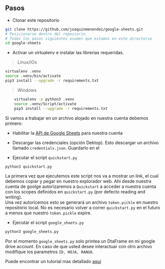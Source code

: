 ## Pasos

- Clonar este repositorio

```bash
git clone https://github.com/joaquinmenendez/google-sheets.git
# Posicionarse dentro del reposiorio. 
# Todas los pasos siguientes asumen que estamos en este directorio
cd google-sheets
```

- Activar un virtualenv e instalar las librerias requeridas.

> Linux/IOs

```bash
virtualenv .venv
source .venv/bin/activate
pip3 install --upgrade -r requirements.txt
```

> Windows

```bash
    virtualenv -p python3 .venv
    source .venv/Script/activate
    pip3 install --upgrade -r requirements.txt
```

Si vamos a trabajar en un archivo alojado en nuestra cuenta debemos
primero:

- Habilitar la
  [API de Google Sheets](https://developers.google.com/sheets/api/quickstart/python)
  para nuestra cuenta

- Descargar las credenciales (opción Dektop). Esto descargar un archivo
  llamado `credentials.json`. Guardarlo en el

- Ejecutar el script `quickstart.py`

```bash
python3 quickstart.py
```
La primera vez que ejecutemos este script nos va a mostrar un link, el
cual debemos copiar y pegar en nuestro explorador web. Ahi desde nuestra
cuenta de goolge autorizaremos a `Quickstart` a acceder a nuestra cuenta
con los scopes definidos en `quickstart.py` (por defecto reading and
writing).  
Una vez autoricemos esto se generará un archivo `token.pickle` en
nuestro repositorio local. No es necesario volver a correr
`quickstart.py` en el futuro a menos que nuestro `token.pickle` expire.

- Ejecutar el script `google_sheets.py`
```bash
python3 google_sheets.py
```

Por el momento `google_sheets.py` solo printea un DtaFrame en mi google drive account.
En caso de que usted desee interactuar con otro archivo modifique los parametros
`ID, HOJA, RANGO`.

Puede encontrar un tutorial mas detallado [aquí](https://medium.com/analytics-vidhya/how-to-read-and-write-data-to-google-spreadsheet-using-python-ebf54d51a72c)



